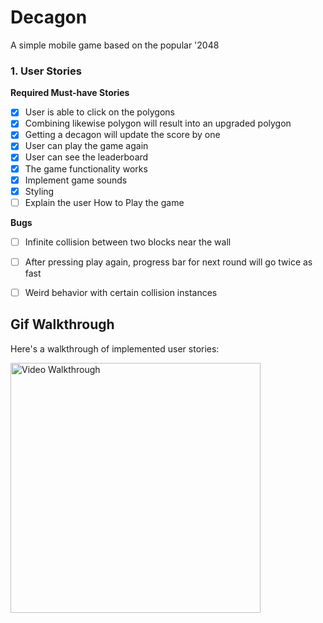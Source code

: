 # Decagon

A simple mobile game based on the popular '2048

### 1. User Stories

**Required Must-have Stories**

- [x] User is able to click on the polygons 
- [x] Combining likewise polygon will result into an upgraded polygon
- [x] Getting a decagon will update the score by one
- [x] User can play the game again
- [x] User can see the leaderboard
- [x] The game functionality works
- [x] Implement game sounds
- [x] Styling
- [ ] Explain the user How to Play the game

**Bugs**
- [ ] Infinite collision between two blocks near the wall 
- [ ] After pressing play again, progress bar for next round will go twice as fast
- [ ] Weird behavior with certain collision instances


## Gif Walkthrough

Here's a walkthrough of implemented user stories:

<img src='walkthrough.gif?raw=true' title='Video Walkthrough' width='400' alt='Video Walkthrough' />
